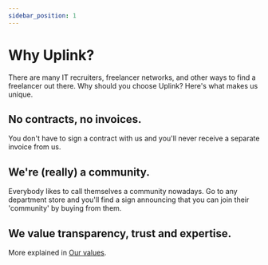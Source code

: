 ```yaml
---
sidebar_position: 1
---
```


# Why Uplink?

There are many IT recruiters, freelancer networks, and other ways to find a freelancer out there. Why should you choose Uplink? Here's what makes us unique.

## No contracts, no invoices.

You don't have to sign a contract with us and you'll never receive a separate invoice from us.

## We're (really) a community.

Everybody likes to call themselves a community nowadays. Go to any department store and you'll find a sign announcing that you can join their 'community' by buying from them.

## We value transparency, trust and expertise.

More explained in [Our values](../about/our-values).
